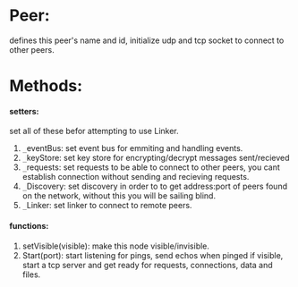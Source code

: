 # Peer:
defines this peer's name and id, initialize udp and tcp socket to connect to other peers.

# Methods:
#### setters:
set all of these befor attempting to use Linker.
1. `_`eventBus:
set event bus for emmiting and handling events.
2. `_`keyStore:
set key store for encrypting/decrypt messages sent/recieved
3. `_`requests:
set requests to be able to connect to other peers, you cant establish connection without sending and recieving requests.
4. `_`Discovery:
set discovery in order to to get address:port of peers found on the network, without this you will be sailing blind.
5. `_`Linker:
set linker to connect to remote peers.

#### functions:
1. setVisible(visible):
make this node visible/invisible.
3. Start(port):
start listening for pings, send echos when pinged if visible, start a tcp server and get ready for requests, connections, data and files.

